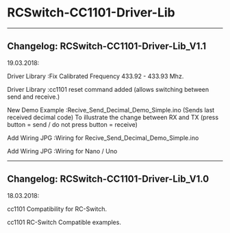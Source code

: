 # RCSwitch-CC1101-Driver-Lib

---------------------------------------------
Changelog: RCSwitch-CC1101-Driver-Lib_V1.1 
---------------------------------------------
19.03.2018:

Driver Library		:Fix Calibrated Frequency 433.92 - 433.93 Mhz.

Driver Library		:cc1101 reset command added (allows switching between send and receive.)

New Demo Example	:Recive_Send_Decimal_Demo_Simple.ino (Sends last received decimal code)
			 To illustrate the change between RX and TX (press button = send / do not press button = receive)

Add Wiring JPG		:Wiring for Recive_Send_Decimal_Demo_Simple.ino

Add Wiring JPG		:Wiring for Nano / Uno


---------------------------------------------
Changelog: RCSwitch-CC1101-Driver-Lib_V1.0 
---------------------------------------------
18.03.2018:

cc1101 Compatibility for RC-Switch.

cc1101 RC-Switch Compatible examples.